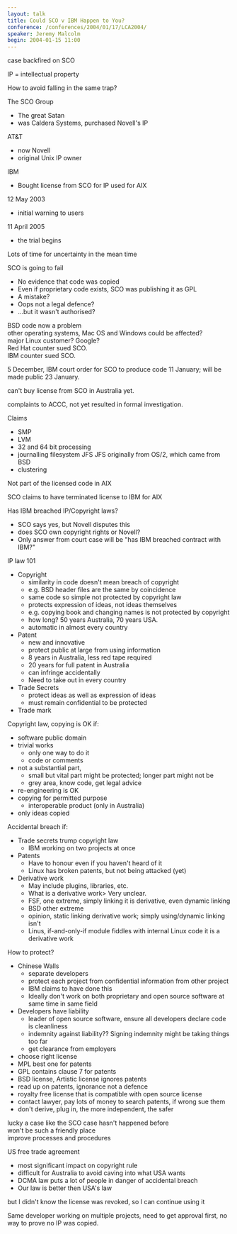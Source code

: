 ```yaml
---
layout: talk
title: Could SCO v IBM Happen to You?
conference: /conferences/2004/01/17/LCA2004/
speaker: Jeremy Malcolm
begin: 2004-01-15 11:00
---
```

case backfired on SCO

IP = intellectual property

How to avoid falling in the same trap?

The SCO Group

* The great Satan
* was Caldera Systems, purchased Novell's IP

AT&T

* now Novell
* original Unix IP owner

IBM

* Bought license from SCO for IP used for AIX

12 May 2003

* initial warning to users

11 April 2005

* the trial begins

Lots of time for uncertainty in the mean time

SCO is going to fail

* No evidence that code was copied
* Even if proprietary code exists, SCO was publishing it as GPL
* A mistake?
* Oops not a legal defence?
* ...but it wasn't authorised?

BSD code now a problem  
other operating systems, Mac OS and Windows could be affected?  
major Linux customer? Google?  
Red Hat counter sued SCO.  
IBM counter sued SCO.

5 December, IBM court order for SCO to produce code 11 January; will be
made public 23 January.

can't buy license from SCO in Australia yet.

complaints to ACCC, not yet resulted in formal investigation.

Claims

* SMP
* LVM
* 32 and 64 bit processing
* journalling filesystem JFS
                JFS originally from OS/2, which came from BSD
* clustering

Not part of the licensed code in AIX

SCO claims to have terminated license to IBM for AIX

Has IBM breached IP/Copyright laws?

* SCO says yes, but Novell disputes this
* does SCO own copyright rights or Novell?
* Only answer from court case will be "has IBM breached contract with IBM?"

IP law 101

* Copyright
  * similarity in code doesn't mean breach of copyright
  * e.g. BSD header files are the same by coincidence
  * same code so simple not protected by copyright law
  * protects expression of ideas, not ideas themselves
  * e.g. copying book and changing names is not protected by copyright
  * how long? 50 years Australia, 70 years USA.
  * automatic in almost every country
* Patent
  * new and innovative
  * protect public at large from using information
  * 8 years in Australia, less red tape required
  * 20 years for full patent in Australia
  * can infringe accidentally
  * Need to take out in every country
* Trade Secrets
  * protect ideas as well as expression of ideas
  * must remain confidential to be protected
* Trade mark

Copyright law, copying is OK if:

* software public domain
* trivial works
  * only one way to do it
  * code or comments
* not a substantial part,
  * small but vital part might be protected; longer part might not be
  * grey area, know code, get legal advice
* re-engineering is OK
* copying for permitted purpose
  * interoperable product (only in Australia)
* only ideas copied

Accidental breach if:

* Trade secrets trump copyright law
  * IBM working on two projects at once
* Patents
  * Have to honour even if you haven't heard of it
  * Linux has broken patents, but not being attacked (yet)
* Derivative work
  * May include plugins, libraries, etc.
  * What is a derivative work> Very unclear.
  * FSF, one extreme, simply linking it is derivative, even dynamic linking
  * BSD other extreme
  * opinion, static linking derivative work; simply using/dynamic linking isn't
  * Linus, if-and-only-if module fiddles with internal Linux code it is a derivative work

How to protect?

* Chinese Walls
  * separate developers
  * protect each project from confidential information from other project
  * IBM claims to have done this
  * Ideally don't work on both proprietary and open source software at same time in same field
* Developers have liability
  * leader of open source software, ensure all developers declare code is cleanliness
  * indemnity against liability?? Signing indemnity might be taking things too far
  * get clearance from employers
* choose right license
* MPL best one for patents
* GPL contains clause 7 for patents
* BSD license, Artistic license ignores patents
* read up on patents, ignorance not a defence
* royalty free license that is compatible with open source license
* contact lawyer, pay lots of money to search  patents, if wrong sue them
* don't derive, plug in, the more independent, the safer

lucky a case like the SCO case hasn't happened before  
won't be such a friendly place  
improve processes and procedures

US free trade agreement

* most significant impact on copyright rule
* difficult for Australia to avoid caving into what USA wants
* DCMA law puts a lot of people in danger of accidental breach
* Our law is better then USA's law

but I didn't know the license was revoked, so I can continue using it

Same developer working on multiple projects, need to get approval first, no way to prove no IP was copied.
